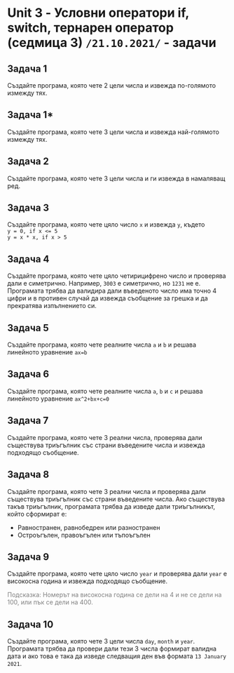 # Unit 3 - Условни оператори if, switch, тернарен оператор (седмица 3) `/21.10.2021/` - задачи

## Задача 1
Създайте програма, която чете 2 цели числа и извежда по-голямото измежду тях.

## Задача 1*
Създайте програма, която чете 3 цели числа и извежда най-голямото измежду тях.

## Задача 2
Създайте програма, която чете 3 цели числа и ги извежда в намаляващ ред.

## Задача 3
Създайте програма, която чете цяло число `x` и извежда `y`, където<br> 
`y = 0, if x <= 5`<br>
`y = x * x, if x > 5`

## Задача 4
Създайте програма, която чете цяло четирицифрено число и проверява дали е симетрично. Например,
`3003` е симетрично, но `1231` не е. Програмата трябва да валидира дали въведеното число има точно 4 цифри и в противен случай да извежда
съобщение за грешка и да прекратява изпълнението си.

## Задача 5
Създайте програма, която чете реалните числа `a` и `b` и решава линейното уравнение `ax=b`

## Задача 6
Създайте програма, която чете реалните числа `a`, `b` и `c` и решава линейното уравнение `ax^2+bx+c=0`

## Задача 7
Създайте програма, която чете 3 реални числа, проверява дали съществува триъгълник със страни въведените числа
и извежда подходящо съобщение.

## Задача 8
Създайте програма, която чете 3 реални числа и проверява дали съществува триъгълник със страни въведените числа.
Ако съществува такъв триъгълник, програмата трябва да изведе дали триъгълникът, който сформират е:
* Равностранен, равнобедрен или разностранен
* Остроъгълен, правоъгълен или тъпоъгълен

## Задача 9
Създайте програма, която чете цяло число `year` и проверява дали `year` е високосна година и извежда
подходящо съобщение.
<p style="color: grey">Подсказка: Номерът на високосна година се дели на 4 и не се дели на 100, или пък се дели на 400.</p>

## Задача 10
Създайте програма, която чете 3 цели числа `day`, `month` и `year`. Програмата трябва да провери дали тези
3 числа формират валидна дата и ако това е така да изведе следващия ден във формата `13 January 2021`.
